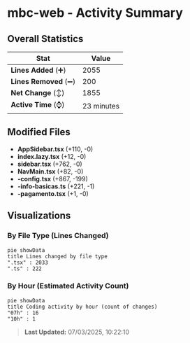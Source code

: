 # mbc-web - Activity Summary 

## Overall Statistics

| Stat                   | Value                                                             |
| ---------------------- | ----------------------------------------------------------------- |
| **Lines Added** (➕)   | 2055                                          |
| **Lines Removed** (➖) | 200                                        |
| **Net Change** (↕)    | 1855                |
| **Active Time** (⌚)   | 23 minutes |


## Modified Files
- **AppSidebar.tsx** (+110, -0)
- **index.lazy.tsx** (+12, -0)
- **sidebar.tsx** (+762, -0)
- **NavMain.tsx** (+82, -0)
- **-config.tsx** (+867, -199)
- **-info-basicas.ts** (+221, -1)
- **-pagamento.tsx** (+1, -0)

## Visualizations

### By File Type (Lines Changed)

```mermaid
pie showData
title Lines changed by file type
".tsx" : 2033
".ts" : 222
```

### By Hour (Estimated Activity Count)

```mermaid
pie showData
title Coding activity by hour (count of changes)
"07h" : 16
"10h" : 1
```


> **Last Updated:** 07/03/2025, 10:22:10
